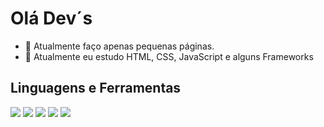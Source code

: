 <h1>Olá Dev´s</h1>

- 🔭 Atualmente faço apenas pequenas páginas.
- 🌱 Atualmente eu estudo HTML, CSS, JavaScript e alguns Frameworks
<h2> Linguagens e Ferramentas</h2>
 <div> 
  <img src="https://img.shields.io/badge/HTML-239120?style=for-the-badge&logo=html5&logoColor=white">
   <img src="https://img.shields.io/badge/CSS-239120?&style=for-the-badge&logo=css3&logoColor=white">
     <img src="https://img.shields.io/badge/JavaScript-F7DF1E?style=for-the-badge&logo=javascript&logoColor=black">
      <img src="https://img.shields.io/badge/GitHub-100000?style=for-the-badge&logo=github&logoColor=white">
      <img src="https://img.shields.io/badge/Git-E34F26?style=for-the-badge&logo=git&logoColor=white">
       
  
  </div>
